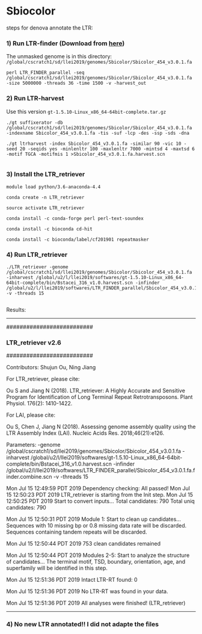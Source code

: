# Sbiocolor

steps for denova annotate the LTR:

### 1) Run LTR-finder (Download from [here](https://github.com/oushujun/LTR_FINDER_parallel))

The unmasked genome is in this directory:
`/global/cscratch1/sd/llei2019/genomes/Sbicolor/Sbicolor_454_v3.0.1.fa`

```
perl LTR_FINDER_parallel -seq /global/cscratch1/sd/llei2019/genomes/Sbicolor/Sbicolor_454_v3.0.1.fa -size 5000000 -threads 36 -time 1500 -v -harvest_out

```



### 2) Run LTR-harvest

Use this version `gt-1.5.10-Linux_x86_64-64bit-complete.tar.gz`

```
./gt suffixerator -db /global/cscratch1/sd/llei2019/genomes/Sbicolor/Sbicolor_454_v3.0.1.fa -indexname Sbicolor_454_v3.0.1.fa -tis -suf -lcp -des -ssp -sds -dna

./gt ltrharvest -index Sbicolor_454_v3.0.1.fa -similar 90 -vic 10 -seed 20 -seqids yes -minlenltr 100 -maxlenltr 7000 -mintsd 4 -maxtsd 6 -motif TGCA -motifmis 1 >Sbicolor_454_v3.0.1.fa.harvest.scn


```

### 3) Install the LTR_retriever

```
module load python/3.6-anaconda-4.4

conda create -n LTR_retriever

source activate LTR_retriever

conda install -c conda-forge perl perl-text-soundex

conda install -c bioconda cd-hit

conda install -c bioconda/label/cf201901 repeatmasker
```

### 4) Run LTR_retriever

```
./LTR_retriever -genome /global/cscratch1/sd/llei2019/genomes/Sbicolor/Sbicolor_454_v3.0.1.fa -inharvest /global/u2/l/llei2019/softwares/gt-1.5.10-Linux_x86_64-64bit-complete/bin/Bstacei_316_v1.0.harvest.scn -infinder /global/u2/l/llei2019/softwares/LTR_FINDER_parallel/Sbicolor_454_v3.0.1.fa.finder.combine.scn -v -threads 15


```

Results: 

---

##########################
### LTR_retriever v2.6 ###
##########################

Contributors: Shujun Ou, Ning Jiang

For LTR_retriever, please cite:

Ou S and Jiang N (2018). LTR_retriever: A Highly Accurate and Sensitive Program for Identification of Long Terminal Repeat Retrotransposons. Plant Physiol. 176(2): 1410-1422.

For LAI, please cite:

Ou S, Chen J, Jiang N (2018). Assessing genome assembly quality using the LTR Assembly Index (LAI). Nucleic Acids Res. 2018;46(21):e126.

Parameters: -genome /global/cscratch1/sd/llei2019/genomes/Sbicolor/Sbicolor_454_v3.0.1.fa -inharvest /global/u2/l/llei2019/softwares/gt-1.5.10-Linux_x86_64-64bit-complete/bin/Bstacei_316_v1.0.harvest.scn -infinder /global/u2/l/llei2019/softwares/LTR_FINDER_parallel/Sbicolor_454_v3.0.1.fa.finder.combine.scn -v -threads 15


Mon Jul 15 12:49:59 PDT 2019 Dependency checking: All passed!
Mon Jul 15 12:50:23 PDT 2019 LTR_retriever is starting from the Init step.
Mon Jul 15 12:50:25 PDT 2019 Start to convert inputs...
Total candidates: 790
Total uniq candidates: 790

Mon Jul 15 12:50:31 PDT 2019 Module 1: Start to clean up candidates...
Sequences with 10 missing bp or 0.8 missing data rate will be discarded.
Sequences containing tandem repeats will be discarded.

Mon Jul 15 12:50:44 PDT 2019 753 clean candidates remained

Mon Jul 15 12:50:44 PDT 2019 Modules 2-5: Start to analyze the structure of candidates...
The terminal motif, TSD, boundary, orientation, age, and superfamily will be identified in this step.

Mon Jul 15 12:51:36 PDT 2019 Intact LTR-RT found: 0

Mon Jul 15 12:51:36 PDT 2019 No LTR-RT was found in your data.

Mon Jul 15 12:51:36 PDT 2019 All analyses were finished!
(LTR_retriever) 

---


### 4) No new LTR annotated!! I did not adapte the files